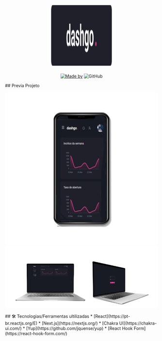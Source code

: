 <h1 align="center">
<img src="https://raw.githubusercontent.com/lcspaiva87/dashGo/82321f5505324d1b6ecaf835910bb266297918df/src/public/logo.svg" alt="logo" width="200" height="200"></img>
</h1>
<p align="center">
  <a href="https://www.linkedin.com/in/lucas-antonio-paiva/"><img alt="Made by" src="https://img.shields.io/badge/made%20by-Lucas-%23B83280"></a>
  <img alt="GitHub" src="https://img.shields.io/badge/DashGo-License-%23B83280">
</p>
## Previa Projeto
<p align="center">
  <a href="https://www.linkedin.com/in/lucas-antonio-paiva/"><img alt="Made by" src=https://github.com/lcspaiva87/dashGo/blob/main/src/public/Mobile.png?raw=true"></a>
  <img alt="GitHub" src="https://github.com/lcspaiva87/dashGo/blob/main/src/public/Desktop.png?raw=true">
</p>
## 🛠️ Tecnologias/Ferramentas ultilizadas
* [React](https://pt-br.reactjs.org/E)
* [Next.js](https://nextjs.org/)
* [Chakra UI](https://chakra-ui.com/)
* [Yup](https://github.com/jquense/yup)
* [React Hook Form](https://react-hook-form.com/)
